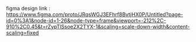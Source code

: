 figma design link : https://www.figma.com/proto/JRqsWGJ3EFhrf8BvtjHX0P/Untitled?page-id=0%3A1&node-id=1-26&node-type=frame&viewport=-212%2C-910%2C0.45&t=rZypTlSsoe2X2TYX-1&scaling=scale-down-width&content-scaling=fixed

